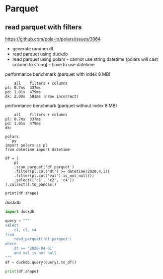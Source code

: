 # Parquet

## read parquet with filters
https://github.com/pola-rs/polars/issues/3964
- generate random df
- read parquet using duckdb
- read parquet using polars - cannot use string datetime (polars will cast column to string) - have to use datetime

performance benchmark (parquet with index 8 MB)
```
    all    filters + columns
pl: 0.7ms  337ms
pd: 1.01s  479ms
dk: 2.00s  591ms (nrow incorrect)
```

performance benchmark (parquet without index 8 MB)
```
    all    filters + columns
pl: 0.7ms  337ms
pd: 1.01s  479ms
dk: 

polars
```py
import polars as pl
from datetime import datetime

df = (
    pl
    .scan_parquet('df.parquet')
    .filter(pl.col('dt') >= datetime(2020,4,1))
    .filter(pl.col('val').is_not_null())
    .select(['c1', 'c2', 'c4'])
).collect().to_pandas()

print(df.shape)
```

duckdb
```py
import duckdb

query = """
select
    c1, c2, c4
from
    read_parquet('df.parquet')
where
    dt >= '2020-04-01'
    and val is not null
"""
df = duckdb.query(query).to_df()

print(df.shape)
```
